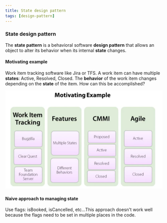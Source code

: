 ```yaml
---
title: State design pattern
tags: [design-pattern]
---
```


### State design pattern

The **state pattern** is a behavioral software **design pattern** that allows an object to alter its behavior when its internal **state** changes.

#### Motivating example
Work item tracking software like Jira or TFS.  A work item can have multiple **states**: Active, Resolved, Closed. The **behavior** of the work item changes depending on the **state** of the item. How can this be accomplished?

<img src="/assets/img/state-design-pattern-motivating-example.png" />

#### Naive approach to managing state
 Use flags: isBooked, isCancelled, etc...This approach doesn't work well because the flags need to be set in multiple places in the code.  
